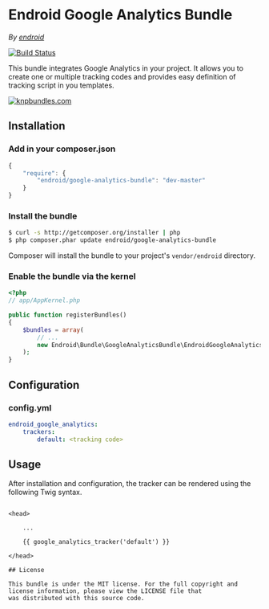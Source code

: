 Endroid Google Analytics Bundle
===============================

*By [endroid](http://endroid.nl/)*

[![Build Status](https://secure.travis-ci.org/endroid/EndroidGoogleAnalyticsBundle.png)](http://travis-ci.org/endroid/EndroidGoogleAnalyticsBundle)

This bundle integrates Google Analytics in your project. It allows you to
create one or multiple tracking codes and provides easy definition of tracking
script in you templates.

[![knpbundles.com](http://knpbundles.com/endroid/EndroidGoogleAnalyticsBundle/badge-short)](http://knpbundles.com/endroid/EndroidGoogleAnalyticsBundle)

## Installation

### Add in your composer.json

```js
{
    "require": {
        "endroid/google-analytics-bundle": "dev-master"
    }
}
```

### Install the bundle

``` bash
$ curl -s http://getcomposer.org/installer | php
$ php composer.phar update endroid/google-analytics-bundle
```

Composer will install the bundle to your project's `vendor/endroid` directory.

### Enable the bundle via the kernel

``` php
<?php
// app/AppKernel.php

public function registerBundles()
{
    $bundles = array(
        // ...
        new Endroid\Bundle\GoogleAnalyticsBundle\EndroidGoogleAnalyticsBundle(),
    );
}
```

## Configuration

### config.yml

```yaml
endroid_google_analytics:
    trackers:
        default: <tracking code>
```

## Usage

After installation and configuration, the tracker can be rendered using the following Twig syntax.

```twig

<head>

    ...

    {{ google_analytics_tracker('default') }}

</head>

## License

This bundle is under the MIT license. For the full copyright and license information, please view the LICENSE file that
was distributed with this source code.
